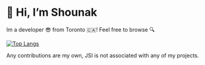 # 👋 Hi, I’m Shounak

Im a developer 😎 from Toronto 🇨🇦! Feel free to browse 🔍

[![Top Langs](https://github-readme-stats.vercel.app/api/top-langs/?username=shounaka&hide=jupyter%20notebook,html&layout=compact)](https://github.com/anuraghazra/github-readme-stats)

Any contributions are my own, JSI is not associated with any of my projects.
